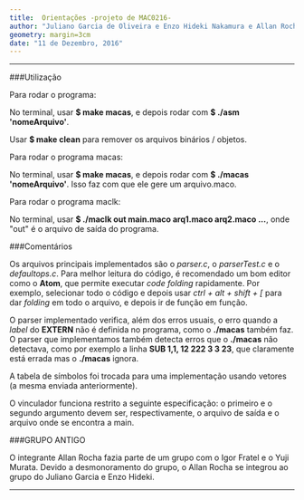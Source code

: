 ```yaml
---
title:  Orientações -projeto de MAC0216-
author: "Juliano Garcia de Oliveira e Enzo Hideki Nakamura e Allan Rocha"
geometry: margin=3cm
date: "11 de Dezembro, 2016"
---
```


----------------------------------------------------------------------------------------------

###Utilização

Para rodar o programa:

No terminal, usar **$ make macas**, e depois rodar com  **$ ./asm 'nomeArquivo'**.


Usar **$ make clean** para remover os arquivos binários / objetos.

Para rodar o programa macas:

No terminal, usar **$ make macas**, e depois rodar com  **$ ./macas 'nomeArquivo'**.
Isso faz com que ele gere um arquivo.maco.

Para rodar o programa maclk:

No terminal, usar **$ ./maclk out main.maco arq1.maco arq2.maco ...**, onde "out" é o arquivo de saída do programa.

###Comentários

Os arquivos principais implementados são o *parser.c*, o *parserTest.c* e o *defaultops.c*. Para melhor leitura do código, é recomendado um bom editor como o **Atom**, que permite executar *code folding* rapidamente. Por exemplo, selecionar todo o código e depois usar *ctrl + alt + shift + [* para dar *folding* em todo o arquivo, e depois ir de função em função.

O parser implementado verifica, além dos erros usuais, o erro quando a *label* do **EXTERN** não é definida no programa, como o **./macas** também faz. O parser que implementamos também detecta erros que o **./macas** não detectava, como por exemplo a linha **SUB $1,$1, 12 222 3 3 23**, que claramente está errada mas o **./macas** ignora.

A tabela de símbolos foi trocada para uma implementação usando vetores (a mesma enviada anteriormente).

O vinculador funciona restrito a seguinte especificação: o primeiro e o segundo argumento devem ser, respectivamente, o arquivo de saída e o arquivo onde se encontra a main.

###GRUPO ANTIGO

O integrante Allan Rocha fazia parte de um grupo com o Igor Fratel e o Yuji Murata. Devido a desmonoramento do grupo, o Allan Rocha se integrou ao grupo do Juliano Garcia e Enzo Hideki.

----------------------------------------------------------------------------------------------
